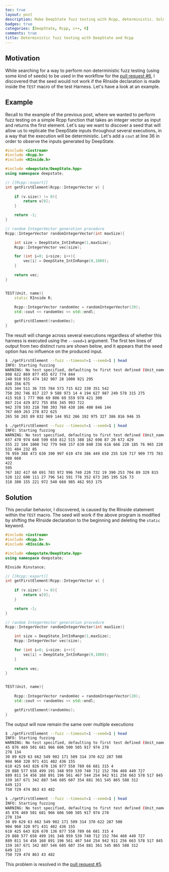 ```yaml
---
toc: true
layout: post
description: Make DeepState fuzz testing with Rcpp, deterministic. Solution implemented in the pull request \#5
badges: true
categories: [DeepState, Rcpp, c++, R]
comments: true
title: Deterministic fuzz testing with DeepState and Rcpp
---
```


## Motivation
While searching for a way to perform non deterministic fuzz testing (using some kind of seeds) to be used in the workflow for the [pull request #6](https://github.com/FabrizioSandri/RcppDeepState/pull/6), I discovered that the seed would not work if the RInside declaration is made inside the `TEST` macro of the test Harness.
Let's have a look at an example. 

## Example
Recall to the example of the previous post, where we wanted to perform fuzz testing on a simple Rcpp function that takes an integer vector as input and returns the first element. 
Let's say we want to discover a seed that will allow us to replicate the DeepState inputs throughout several executions, in a way that the execution will be deterministic. Let's add a `cout` at line 36 in order to observe the inputs generated by DeepState.
```c++
#include <iostream>
#include <Rcpp.h>
#include <RInside.h>

#include <deepstate/DeepState.hpp>
using namespace deepstate;

// [[Rcpp::export]]
int getFirstElement(Rcpp::IntegerVector v) {
    
    if (v.size() != 0){
        return v[0];
    }

    return -1;
}

// random IntegerVector generation procedure
Rcpp::IntegerVector randomIntegerVector(int maxSize){

    int size = DeepState_IntInRange(1,maxSize);
    Rcpp::IntegerVector vec(size);

    for (int i=0; i<size; i++){
        vec[i] = DeepState_IntInRange(0,1000);
    }
  
    return vec;
}


TEST(Unit, name){
    static RInside R;
    
    Rcpp::IntegerVector randomVec = randomIntegerVector(20);
    std::cout << randomVec << std::endl;

    getFirstElement(randomVec);
}
``` 

The result will change across several executions regardless of whether this harness is executed using the `--seed=1` argument.
The first ten lines of output from two distinct runs are shown below, and it appears that the seed option has no influence on the produced input. 

```bash
$ ./getFirstElement --fuzz --timeout=1 --seed=1 | head
INFO: Starting fuzzing
WARNING: No test specified, defaulting to first test defined (Unit_name)
808 622 869 877 455 672 774 844
240 910 915 474 182 907 28 1000 921 295
168 356 675
825 344 511 36 735 784 573 715 622 338 351 542
750 202 746 817 227 9 588 973 14 4 194 627 987 249 578 315 275
415 918 1 777 966 69 806 69 559 978 421 300
867 214 429 872 755 856 345 993 722
942 378 593 210 780 393 760 430 106 400 846 144
767 669 263 278 872 625
265 58 203 89 832 969 144 952 266 192 975 327 386 816 946 35

$ ./getFirstElement --fuzz --timeout=1 --seed=1 | head
INFO: Starting fuzzing
WARNING: No test specified, defaulting to first test defined (Unit_name)
657 470 974 648 599 658 812 515 388 162 698 87 20 672 429
355 22 104 1000 742 779 948 157 630 840 336 616 666 220 185 76 965 220 18
531 484 232 85
76 959 388 473 630 390 997 619 474 386 449 650 255 520 717 909 775 783 249 75
988 668
422
595
767 182 417 60 691 783 972 996 740 220 732 19 390 253 704 89 329 815
520 122 600 111 27 796 541 591 778 352 673 205 195 526 73
318 380 155 221 972 540 668 985 462 953 175
```

## Solution
This peculiar behavior, I discovered, is caused by the RInside statement within the `TEST` macro. The seed will work if the above program is modified by shifting the RInside declaration to the beginning and deleting the `static` keyword. 
```c++
#include <iostream>
#include <Rcpp.h>
#include <RInside.h>

#include <deepstate/DeepState.hpp>
using namespace deepstate;

RInside Rinstance;

// [[Rcpp::export]]
int getFirstElement(Rcpp::IntegerVector v) {
    
    if (v.size() != 0){
        return v[0];
    }

    return -1;
}

// random IntegerVector generation procedure
Rcpp::IntegerVector randomIntegerVector(int maxSize){

    int size = DeepState_IntInRange(1,maxSize);
    Rcpp::IntegerVector vec(size);

    for (int i=0; i<size; i++){
        vec[i] = DeepState_IntInRange(0,1000);
    }
  
    return vec;
}


TEST(Unit, name){
    
    Rcpp::IntegerVector randomVec = randomIntegerVector(20);
    std::cout << randomVec << std::endl;

    getFirstElement(randomVec);
}
``` 

The output will now remain the same over multiple executions
```bash
$ ./getFirstElement --fuzz --timeout=1 --seed=1 | head
INFO: Starting fuzzing
WARNING: No test specified, defaulting to first test defined (Unit_name)
45 876 469 501 681 966 606 500 505 917 974 278
278 134
30 89 629 63 662 549 902 171 509 314 370 622 287 508
904 960 320 971 431 402 436 155
610 425 643 826 670 136 877 558 789 66 681 315 4
29 888 577 658 499 191 348 959 539 740 712 152 704 460 449 727
889 811 54 456 168 891 196 561 467 544 254 942 911 256 663 578 517 845
159 167 671 342 887 546 605 607 354 881 361 545 865 588 312
649 123
750 729 474 863 43 482

$ ./getFirstElement --fuzz --timeout=1 --seed=1 | head
INFO: Starting fuzzing
WARNING: No test specified, defaulting to first test defined (Unit_name)
45 876 469 501 681 966 606 500 505 917 974 278
278 134
30 89 629 63 662 549 902 171 509 314 370 622 287 508
904 960 320 971 431 402 436 155
610 425 643 826 670 136 877 558 789 66 681 315 4
29 888 577 658 499 191 348 959 539 740 712 152 704 460 449 727
889 811 54 456 168 891 196 561 467 544 254 942 911 256 663 578 517 845
159 167 671 342 887 546 605 607 354 881 361 545 865 588 312
649 123
750 729 474 863 43 482
```

This problem is resolved in the [pull request #5](https://github.com/FabrizioSandri/RcppDeepState/pull/5).